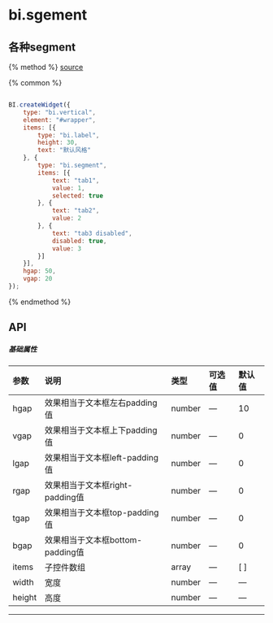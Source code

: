 # bi.sgement

## 各种segment

{% method %}
[source](https://jsfiddle.net/fineui/7skvd64L/)

{% common %}
```javascript

BI.createWidget({
    type: "bi.vertical",
    element: "#wrapper",
    items: [{
        type: "bi.label",
        height: 30,
        text: "默认风格"
    }, {
        type: "bi.segment",
        items: [{
            text: "tab1",
            value: 1,
            selected: true
        }, {
            text: "tab2",
            value: 2
        }, {
            text: "tab3 disabled",
            disabled: true,
            value: 3
        }]
    }],
    hgap: 50,
    vgap: 20
});

```

{% endmethod %}

## API
##### 基础属性
| 参数    | 说明           | 类型  | 可选值 | 默认值
| :------ |:-------------  | :-----| :----|:----
| hgap    | 效果相当于文本框左右padding值 |  number  |  —   |     10   |
| vgap    | 效果相当于文本框上下padding值 |  number  | — |      0  |
| lgap    | 效果相当于文本框left-padding值     |    number   |    —    |  0    |
| rgap    | 效果相当于文本框right-padding值     |    number  |    —   |  0    |
| tgap    |效果相当于文本框top-padding值     |    number   | — |  0    |
| bgap    |  效果相当于文本框bottom-padding值     |    number  | — |  0    |
| items | 子控件数组     |    array |—  | [ ] |
| width    |   宽度    |    number   |  — |   —  |
| height    |   高度    |    number   | — |  —    |


---



